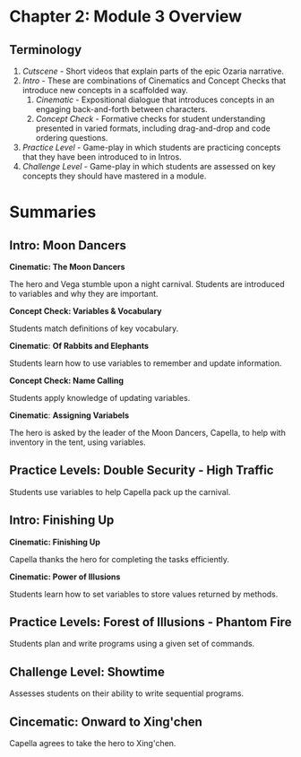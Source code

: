 # Chapter 2: Module 3 Overview

## **Terminology**

1. _Cutscene_ - Short videos that explain parts of the epic Ozaria narrative.
1. _Intro_ - These are combinations of Cinematics and Concept Checks that introduce new concepts in a scaffolded way. 
    1. _Cinematic_ - Expositional dialogue that introduces concepts in an engaging back-and-forth between characters.
    1. _Concept Check_ - Formative checks for student understanding presented in varied formats, including drag-and-drop and code ordering questions.
1. _Practice Level_ - Game-play in which students are practicing concepts that they have been introduced to in Intros.
1. _Challenge Level_ - Game-play in which students are assessed on key concepts they should have mastered in a module.

# Summaries

## Intro: Moon Dancers

**Cinematic: The Moon Dancers**

The hero and Vega stumble upon a night carnival. Students are introduced to variables and why they are important.

**Concept Check: Variables &amp; Vocabulary**

Students match definitions of key vocabulary.

**Cinematic**: **Of Rabbits and Elephants**

Students learn how to use variables to remember and update information.

**Concept Check: Name Calling**

Students apply knowledge of updating variables.

**Cinematic**: **Assigning Variabels**

The hero is asked by the leader of the Moon Dancers, Capella, to help with inventory in the tent, using variables.

## Practice Levels: Double Security - High Traffic

Students use variables to help Capella pack up the carnival.

## Intro: Finishing Up

**Cinematic: Finishing Up**

Capella thanks the hero for completing the tasks efficiently.

**Cinematic: Power of Illusions**

Students learn how to set variables to store values returned by methods.

## Practice Levels: Forest of Illusions - Phantom Fire

Students plan and write programs using a given set of commands.

## Challenge Level: Showtime

Assesses students on their ability to write sequential programs.

## Cincematic: Onward to Xing&#39;chen

Capella agrees to take the hero to Xing&#39;chen.
